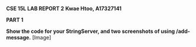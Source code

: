 **CSE 15L LAB REPORT 2**
**Kwae Htoo, A17327141**

**PART 1**

**Show the code for your StringServer, and two screenshots of using /add-message.**
[Image]
